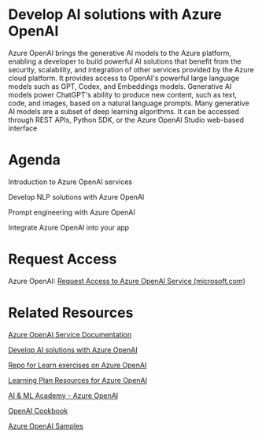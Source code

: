 # Develop AI solutions with Azure OpenAI
Azure OpenAI brings the generative AI models to the Azure platform, enabling a developer to build powerful AI solutions that benefit from the security, scalability, and integration of other services provided by the Azure cloud platform. It provides access to OpenAI's powerful large language models such as GPT, Codex, and Embeddings models. Generative AI models power ChatGPT's ability to produce new content, such as text, code, and images, based on a natural language prompts. Many generative AI models are a subset of deep learning algorithms. It can be accessed through REST APIs, Python SDK, or the Azure OpenAI Studio web-based interface

# Agenda 
Introduction to Azure OpenAI services

Develop NLP solutions with Azure OpenAI

Prompt engineering with Azure OpenAI

Integrate Azure OpenAI into your app

# Request Access
Azure OpenAI: [Request Access to Azure OpenAI Service (microsoft.com)](https://customervoice.microsoft.com/Pages/ResponsePage.aspx?id=v4j5cvGGr0GRqy180BHbR7en2Ais5pxKtso_Pz4b1_xUOFA5Qk1UWDRBMjg0WFhPMkIzTzhKQ1dWNyQlQCN0PWcu)

# Related Resources
[Azure OpenAI Service Documentation](https://learn.microsoft.com/en-us/azure/cognitive-services/openai/)

[Develop AI solutions with Azure OpenAI](https://learn.microsoft.com/en-us/training/paths/develop-ai-solutions-azure-openai/)

[Repo for Learn exercises on Azure OpenAI](https://github.com/MicrosoftLearning/mslearn-openai)

[Learning Plan Resources for Azure OpenAI](https://microsoft.github.io/PartnerResources/azure/data-analytics-ai/openai)

[AI & ML Academy - Azure OpenAI](https://microsoft.github.io/PartnerResources/skilling/ai-ml-academy/openai)

[OpenAI Cookbook](https://github.com/openai/openai-cookbook)

[Azure OpenAI Samples](https://github.com/Azure/azure-openai-samples)





